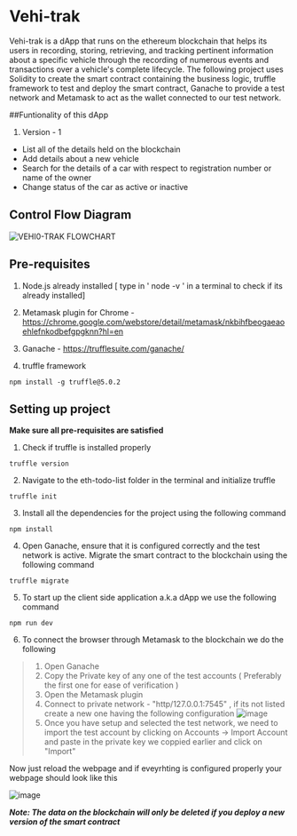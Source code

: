 # Vehi-trak

Vehi-trak is a dApp that runs on the ethereum blockchain that helps its users in recording, storing, retrieving, and tracking pertinent information about a specific vehicle through the recording of numerous events and transactions over a vehicle's complete lifecycle. The following project uses Solidity to create the smart contract containing the business logic, truffle framework to test and deploy the smart contract, Ganache to provide a test network and Metamask to act as the wallet connected to our test network.

##Funtionality of this dApp
1. Version - 1
  - List all of the details held on the blockchain
  - Add details about a new vehicle
  - Search for the details of a car with respect to registration number or name of the owner
  - Change status of the car as active or inactive

## Control Flow Diagram
![VEHI0-TRAK FLOWCHART](https://user-images.githubusercontent.com/51152622/180730537-32c4a0db-d417-4c81-bf41-61850d0f1b2f.jpg)


## Pre-requisites
1. Node.js already installed [ type in ' node -v ' in a terminal to check if its already installed]
2. Metamask plugin for Chrome - https://chrome.google.com/webstore/detail/metamask/nkbihfbeogaeaoehlefnkodbefgpgknn?hl=en 
3. Ganache - https://trufflesuite.com/ganache/

4. truffle framework 
```
npm install -g truffle@5.0.2
```

## Setting up project
**Make sure all pre-requisites are satisfied**
1. Check if truffle is installed properly
```
truffle version
```
2. Navigate to the eth-todo-list folder in the terminal and initialize truffle
```
truffle init
```
3. Install all the dependencies for the project using the following command
```
npm install
```
4. Open Ganache, ensure that it is configured correctly and the test network is active. Migrate the smart contract to the blockchain using the following command
```
truffle migrate
```
5. To start up the client side application a.k.a dApp we use the following command
```
npm run dev
```
6. To connect the browser through Metamask to the blockchain we do the following
> 1. Open Ganache
> 2. Copy the Private key of any one of the test accounts ( Preferably the first one for ease of verification )
> 3. Open the Metamask plugin
> 4. Connect to private network - "http/127.0.0.1:7545" , if its not listed create a new one having the following configuration
![image](https://user-images.githubusercontent.com/51152622/180719108-40dfdef6-a535-4842-9243-f44cb658afb6.png)
> 5. Once you have setup and selected the test network, we need to import the test account by clicking on Accounts -> Import Account and paste in the private key we coppied earlier and click on "Import"


Now just reload the webpage and if eveyrhting is configured properly your webpage should look like this


![image](https://user-images.githubusercontent.com/51152622/180721474-94342358-9228-40eb-8062-4dade488fffc.png)

***Note: The data on the blockchain will only be deleted if you deploy a new version of the smart contract***

